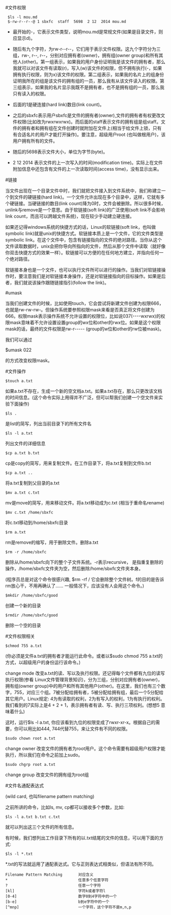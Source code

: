 #文件权限

	 $ls -l mou.md
	 $-rw-r--r--@ 1 sbxfc  staff  5698  2 12  2014 mou.md
	 
- 最开始的-，它表示文件类型，说明mou.md是常规文件(如果是目录文件，则应显示d)。

- 随后有九个字符，为rw-r--r--，它们用于表示文件权限。这九个字符分为三组，rw-, r--, r--，分别对应拥有者(owner)，拥有组(owner group)和所有其他人(other)。第一组表示，如果我的用户身份证明我是该文件的拥有者，那么我就可以对该文件有读取(r)，写入(w)该文件的权限，但不拥有执行(-，如果拥有执行权限，则为x)该文件的权限。第二组表示，如果我的名片上的组身份证明我所在的组是该文件的拥有组的一员，那么我有从该文件读入的权限。第三组表示，如果我的名片显示我既不是拥有者，也不是拥有组的一员，那么我只有读入的权限。

- 后面的1是硬连接(hard link)数目(link count)。

- 之后的sbxfc表示用户sbxfc是文件的拥有者(owner),文件的拥有者有权更改文件权限(比如改为rwxrwxrwx)。而后面的staff表示文件的拥有组是组staff。文件的拥有者和拥有组在文件创建时就附加在文件上(相当于给文件上锁，只有有合适名片的用户才能打开操作)。要注意，超级用户root (也叫做根用户)，该用户拥有所有的文件。

- 随后的5698表示文件大小，单位为字节(byte)。

- 2 12  2014 表示文件的上一次写入的时间(modification time)。实际上在文件附加信息中还包含有文件的上一次读取时间(access time)，没有显示出来。

#链接

当文件出现在一个目录文件中时，我们就把文件接入到文件系统中，我们称建立一个到文件的硬链接(hard link)。一个文件允许出现在多个目录中，这样，它就有多个硬链接。当硬链接的数目(link count)降为0时，文件会被删除。所以很多时候，unlink与remove是一个意思。由于软链接(soft link)的广泛使用(soft link不会影响link count，而且可以跨越文件系统)，现在较少手动建立硬连接。

如果还记得windows系统的快捷方式的话，Linux的软链接(soft link，也叫做symbolic link)就是unix的快捷方式。软链接本质上是一个文件，它的文件类型是symbolic link。在这个文件中，包含有链接指向的文件的绝对路径。当你从这个文件读取数据时，unix会把你导向所指向的文件，然后从那个文件中读取（就好像你双击快捷方式的效果一样）。软链接可以方便的在任何地方建立，并指向任何一个绝对路径。

软链接本身也是一个文件，也可以执行文件所可以进行的操作。当我们对软链接操作时，要注意我们是对软链接本身操作，还是对软链接指向的目标操作。如果是后者，我们就说该操作跟随链接指引(follow the link)。

#umask

当我们创建文件的时候，比如使用touch，它会尝试将新建文件创建为权限666，也就是rw-rw-rw-。但操作系统要参照权限mask来看是否真正将文件创建为666。权限mask表示操作系统不允许设置的权限位，比如说037(----wxrwx)的权限mask意味着不允许设置设置group的wx位和other的rwx位。如果是这个权限mask的话，最终的文件权限是rw-r----- (group的w位和other的rw位被mask)。

我们可以通过

$umask 022

的方式改变权限mask。

#文件操作 

	$touch a.txt

如果a.txt不存在，生成一个新的空文档a.txt。如果a.txt存在，那么只更改该文档的时间信息。(这个命令实际上用得并不广泛，但可以帮我们创建一个空文件来实验下面操作)

	$ls .
	
是list的简写，列出当前目录下的所有文件名

	$ls -l a.txt

列出文件的详细信息

	$cp a.txt b.txt 
	
cp是copy的简写，用来复制文件。在工作目录下，将a.txt复制到文件b.txt

	$cp a.txt ..

将a.txt复制到父目录的a.txt

	$mv a.txt c.txt
	
mv是move的简写，用来移动文件。将a.txt移动成为c.txt (相当于重命名rename)

	$mv c.txt /home/sbxfc
	
将c.txt移动到/home/sbxfc目录

	$rm a.txt
	
rm是remove的缩写，用于删除文件。删除a.txt

	$rm -r /home/sbxfc 
	
删除从/home/sbxfc向下的整个子文件系统。-r表示recursive， 是指重复删除的操作，/home/sbxfc文件夹为空，然后删除/home/sbxfc文件夹本身。

(程序员总是对这个命令很感兴趣,   $rm -rf /   它会删除整个文件树。f的目的是告诉rm放心干，不用再确认了…… 一般情况下，应该没有人会用这个命令。)
	
	$mkdir /home/sbxfc/good
	
创建一个新的目录
	
	$rmdir /home/sbxfc/good

删除一个空的目录
	
	
#文件权限相关

	$chmod 755 a.txt
	
(你必须是文件a.txt的拥有者才能运行此命令。或者以$sudo chmod 755 a.txt的方式，以超级用户的身份运行该命令。)

change mode 改变a.txt的读、写以及执行权限。还记得每个文件都有九位的读写执行权限(参看 Linux文件管理背景知识)，分为三组，分别对应拥有者(owner)，拥有组(owner group)中的用户和所有其他用户(other)。在这里，我们也有三个数字，755，对应三个组。7被分配给拥有者，5被分配给拥有组，最后一个5分配给其它用户。Linux规定: 4为有读取的权利，2为有写入的权利，1为有执行的权利。我们看到的7实际上是4 + 2 + 1，表示拥有者有读、写、执行三项权利。(想想5 意味着什么)

这时，运行$ls -l a.txt, 你应该看到九位的权限变成了rwxr-xr-x。根据自己的需要，你可以用比如444, 744代替755，来让文件有不同的权限。

	$sudo chown root a.txt

change owner 改变文件的拥有者为root用户。这个命令需要有超级用户权限才能执行，所以我们在命令之前加上sudo。

	$sudo chgrp root a.txt
	
change group 改变文件的拥有组为root组

#文件名通配表达式

(wild card, 也叫filename pattern matching)

之前所讲的命令，比如ls, mv, cp都可以接收多个参数，比如:

	$ls -l a.txt b.txt c.txt
	
就可以列出这三个文件的所有信息。

有时候，我们想列出工作目录下所有的以.txt结尾的文件的信息，可以用下面的方式:

	$ls -l *.txt
	
*.txt的写法就运用了通配表达式。它与正则表达式相类似，但语法有所不同。

	Filename Pattern Matching       对应含义 
	*                               任意多个任意字符
	?                               任意一个字符
	[kl]                            字符k或者字符l
	[0-4]                           数字0到4字符中的一个
	[b-e]                           b到e字符中的一个
	[^mnp]                          一个字符，这个字符不是m,n,p



